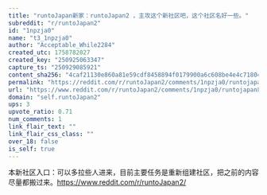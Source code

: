 ```yaml
---
title: "runtoJapan新家：runtoJapan2 ，主攻这个新社区吧，这个社区名好一些。"
subreddit: "r/runtoJapan2"
id: "1npzja0"
name: "t3_1npzja0"
author: "Acceptable_While2284"
created_utc: 1758782027
created_key: "250925063347"
capture_ts: "250929085921"
content_sha256: "4caf21130e860a81e59cdf8458894f0179900a6c608be4e4c71804db85f05022"
permalink: "https://reddit.com/r/runtoJapan2/comments/1npzja0/runtojapan新家runtojapan2_主攻这个新社区吧这个社区名好一些/"
url: "https://www.reddit.com/r/runtoJapan2/comments/1npzja0/runtojapan新家runtojapan2_主攻这个新社区吧这个社区名好一些/"
domain: "self.runtoJapan2"
ups: 3
upvote_ratio: 0.71
num_comments: 1
link_flair_text: ""
link_flair_css_class: ""
over_18: false
is_self: true
---
```


本新社区入口：可以多拉些人进来，目前主要任务是重新组建社区，把之前的内容尽量都搬过来。<https://www.reddit.com/r/runtoJapan2/>
